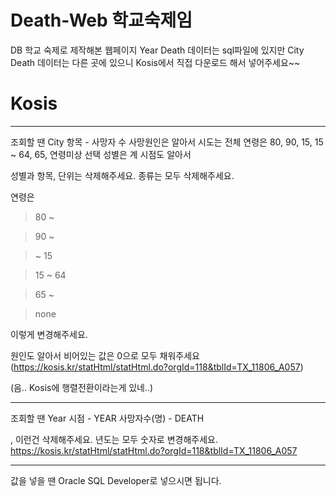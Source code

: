 # Death-Web 학교숙제임
DB 학교 숙제로 제작해본 웹페이지
Year Death 데이터는 sql파일에 있지만 City Death 데이터는 다른 곳에 있으니 Kosis에서 직접 다운로드 해서 넣어주세요~~

# Kosis
***

조회할 땐 City 
항목 - 사망자 수
사망원인은 알아서
시도는 전체
연령은 80, 90, 15, 15 ~ 64, 65, 연령미상 선택
성별은 계
시점도 알아서
    
성별과 항목, 단위는 삭제해주세요.
종류는 모두 삭제해주세요.

연령은 
>80 ~

>90 ~

>~ 15

>15 ~ 64

>65 ~

>none
    
이렇게 변경해주세요.

원인도 알아서
비어있는 값은 0으로 모두 채워주세요
(https://kosis.kr/statHtml/statHtml.do?orgId=118&tblId=TX_11806_A057)

(음.. Kosis에 행렬전환이라는게 있네..)

***

조회할 땐 Year
시점 - YEAR
사망자수(명) - DEATH

, 이런건 삭제해주세요. 년도는 모두 숫자로 변경해주세요.
https://kosis.kr/statHtml/statHtml.do?orgId=118&tblId=TX_11806_A057

***
값을 넣을 땐 Oracle SQL Developer로 넣으시면 됩니다.